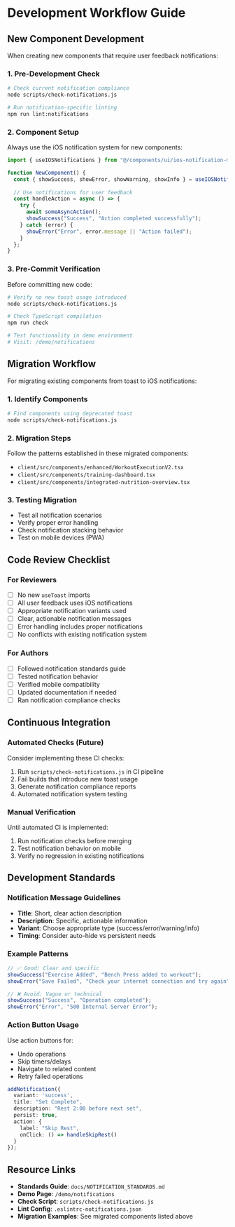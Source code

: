 # Development Workflow Guide

## New Component Development

When creating new components that require user feedback notifications:

### 1. Pre-Development Check
```bash
# Check current notification compliance
node scripts/check-notifications.js

# Run notification-specific linting
npm run lint:notifications
```

### 2. Component Setup
Always use the iOS notification system for new components:

```typescript
import { useIOSNotifications } from "@/components/ui/ios-notification-manager";

function NewComponent() {
  const { showSuccess, showError, showWarning, showInfo } = useIOSNotifications();
  
  // Use notifications for user feedback
  const handleAction = async () => {
    try {
      await someAsyncAction();
      showSuccess("Success", "Action completed successfully");
    } catch (error) {
      showError("Error", error.message || "Action failed");
    }
  };
}
```

### 3. Pre-Commit Verification
Before committing new code:

```bash
# Verify no new toast usage introduced
node scripts/check-notifications.js

# Check TypeScript compilation
npm run check

# Test functionality in demo environment
# Visit: /demo/notifications
```

## Migration Workflow

For migrating existing components from toast to iOS notifications:

### 1. Identify Components
```bash
# Find components using deprecated toast
node scripts/check-notifications.js
```

### 2. Migration Steps
Follow the patterns established in these migrated components:
- `client/src/components/enhanced/WorkoutExecutionV2.tsx`
- `client/src/components/training-dashboard.tsx`
- `client/src/components/integrated-nutrition-overview.tsx`

### 3. Testing Migration
- Test all notification scenarios
- Verify proper error handling
- Check notification stacking behavior
- Test on mobile devices (PWA)

## Code Review Checklist

### For Reviewers
- [ ] No new `useToast` imports
- [ ] All user feedback uses iOS notifications
- [ ] Appropriate notification variants used
- [ ] Clear, actionable notification messages
- [ ] Error handling includes proper notifications
- [ ] No conflicts with existing notification system

### For Authors
- [ ] Followed notification standards guide
- [ ] Tested notification behavior
- [ ] Verified mobile compatibility
- [ ] Updated documentation if needed
- [ ] Ran notification compliance checks

## Continuous Integration

### Automated Checks (Future)
Consider implementing these CI checks:
1. Run `scripts/check-notifications.js` in CI pipeline
2. Fail builds that introduce new toast usage
3. Generate notification compliance reports
4. Automated notification system testing

### Manual Verification
Until automated CI is implemented:
1. Run notification checks before merging
2. Test notification behavior on mobile
3. Verify no regression in existing notifications

## Development Standards

### Notification Message Guidelines
- **Title**: Short, clear action description
- **Description**: Specific, actionable information
- **Variant**: Choose appropriate type (success/error/warning/info)
- **Timing**: Consider auto-hide vs persistent needs

### Example Patterns
```typescript
// ✅ Good: Clear and specific
showSuccess("Exercise Added", "Bench Press added to workout");
showError("Save Failed", "Check your internet connection and try again");

// ❌ Avoid: Vague or technical
showSuccess("Success", "Operation completed");
showError("Error", "500 Internal Server Error");
```

### Action Button Usage
Use action buttons for:
- Undo operations
- Skip timers/delays  
- Navigate to related content
- Retry failed operations

```typescript
addNotification({
  variant: 'success',
  title: "Set Complete",
  description: "Rest 2:00 before next set",
  persist: true,
  action: {
    label: "Skip Rest",
    onClick: () => handleSkipRest()
  }
});
```

## Resource Links

- **Standards Guide**: `docs/NOTIFICATION_STANDARDS.md`
- **Demo Page**: `/demo/notifications`
- **Check Script**: `scripts/check-notifications.js`
- **Lint Config**: `.eslintrc-notifications.json`
- **Migration Examples**: See migrated components listed above